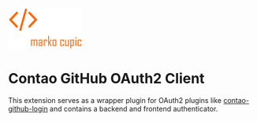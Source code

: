 <img src="docs/logo.png" width="150" alt="Logo Marko Cupic"/>

# Contao GitHub OAuth2 Client
This extension serves as a wrapper plugin for OAuth2 plugins like [contao-github-login](https://github.com/markocupic/contao-github-login) and contains a backend and frontend authenticator.
